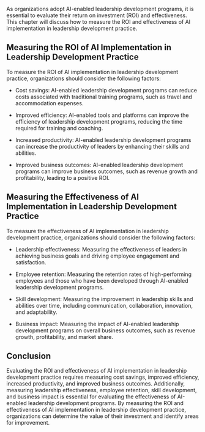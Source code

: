 

As organizations adopt AI-enabled leadership development programs, it is essential to evaluate their return on investment (ROI) and effectiveness. This chapter will discuss how to measure the ROI and effectiveness of AI implementation in leadership development practice.

Measuring the ROI of AI Implementation in Leadership Development Practice
-------------------------------------------------------------------------

To measure the ROI of AI implementation in leadership development practice, organizations should consider the following factors:

* Cost savings: AI-enabled leadership development programs can reduce costs associated with traditional training programs, such as travel and accommodation expenses.

* Improved efficiency: AI-enabled tools and platforms can improve the efficiency of leadership development programs, reducing the time required for training and coaching.

* Increased productivity: AI-enabled leadership development programs can increase the productivity of leaders by enhancing their skills and abilities.

* Improved business outcomes: AI-enabled leadership development programs can improve business outcomes, such as revenue growth and profitability, leading to a positive ROI.

Measuring the Effectiveness of AI Implementation in Leadership Development Practice
-----------------------------------------------------------------------------------

To measure the effectiveness of AI implementation in leadership development practice, organizations should consider the following factors:

* Leadership effectiveness: Measuring the effectiveness of leaders in achieving business goals and driving employee engagement and satisfaction.

* Employee retention: Measuring the retention rates of high-performing employees and those who have been developed through AI-enabled leadership development programs.

* Skill development: Measuring the improvement in leadership skills and abilities over time, including communication, collaboration, innovation, and adaptability.

* Business impact: Measuring the impact of AI-enabled leadership development programs on overall business outcomes, such as revenue growth, profitability, and market share.

Conclusion
----------

Evaluating the ROI and effectiveness of AI implementation in leadership development practice requires measuring cost savings, improved efficiency, increased productivity, and improved business outcomes. Additionally, measuring leadership effectiveness, employee retention, skill development, and business impact is essential for evaluating the effectiveness of AI-enabled leadership development programs. By measuring the ROI and effectiveness of AI implementation in leadership development practice, organizations can determine the value of their investment and identify areas for improvement.
